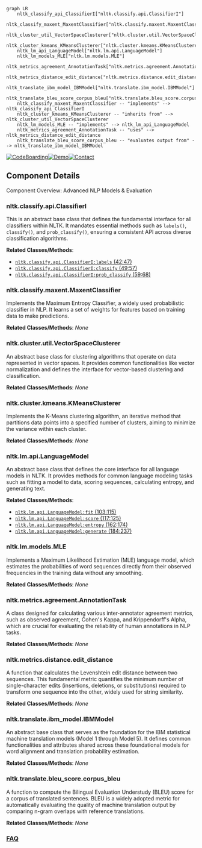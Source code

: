 ```mermaid
graph LR
    nltk_classify_api_ClassifierI["nltk.classify.api.ClassifierI"]
    nltk_classify_maxent_MaxentClassifier["nltk.classify.maxent.MaxentClassifier"]
    nltk_cluster_util_VectorSpaceClusterer["nltk.cluster.util.VectorSpaceClusterer"]
    nltk_cluster_kmeans_KMeansClusterer["nltk.cluster.kmeans.KMeansClusterer"]
    nltk_lm_api_LanguageModel["nltk.lm.api.LanguageModel"]
    nltk_lm_models_MLE["nltk.lm.models.MLE"]
    nltk_metrics_agreement_AnnotationTask["nltk.metrics.agreement.AnnotationTask"]
    nltk_metrics_distance_edit_distance["nltk.metrics.distance.edit_distance"]
    nltk_translate_ibm_model_IBMModel["nltk.translate.ibm_model.IBMModel"]
    nltk_translate_bleu_score_corpus_bleu["nltk.translate.bleu_score.corpus_bleu"]
    nltk_classify_maxent_MaxentClassifier -- "implements" --> nltk_classify_api_ClassifierI
    nltk_cluster_kmeans_KMeansClusterer -- "inherits from" --> nltk_cluster_util_VectorSpaceClusterer
    nltk_lm_models_MLE -- "implements" --> nltk_lm_api_LanguageModel
    nltk_metrics_agreement_AnnotationTask -- "uses" --> nltk_metrics_distance_edit_distance
    nltk_translate_bleu_score_corpus_bleu -- "evaluates output from" --> nltk_translate_ibm_model_IBMModel
```
[![CodeBoarding](https://img.shields.io/badge/Generated%20by-CodeBoarding-9cf?style=flat-square)](https://github.com/CodeBoarding/GeneratedOnBoardings)[![Demo](https://img.shields.io/badge/Try%20our-Demo-blue?style=flat-square)](https://www.codeboarding.org/demo)[![Contact](https://img.shields.io/badge/Contact%20us%20-%20contact@codeboarding.org-lightgrey?style=flat-square)](mailto:contact@codeboarding.org)

## Component Details

Component Overview: Advanced NLP Models & Evaluation

### nltk.classify.api.ClassifierI
This is an abstract base class that defines the fundamental interface for all classifiers within NLTK. It mandates essential methods such as `labels()`, `classify()`, and `prob_classify()`, ensuring a consistent API across diverse classification algorithms.


**Related Classes/Methods**:

- <a href="https://github.com/nltk/nltk/blob/master/nltk/classify/api.py#L42-L47" target="_blank" rel="noopener noreferrer">`nltk.classify.api.ClassifierI:labels` (42:47)</a>
- <a href="https://github.com/nltk/nltk/blob/master/nltk/classify/api.py#L49-L57" target="_blank" rel="noopener noreferrer">`nltk.classify.api.ClassifierI:classify` (49:57)</a>
- <a href="https://github.com/nltk/nltk/blob/master/nltk/classify/api.py#L59-L68" target="_blank" rel="noopener noreferrer">`nltk.classify.api.ClassifierI:prob_classify` (59:68)</a>


### nltk.classify.maxent.MaxentClassifier
Implements the Maximum Entropy Classifier, a widely used probabilistic classifier in NLP. It learns a set of weights for features based on training data to make predictions.


**Related Classes/Methods**: _None_

### nltk.cluster.util.VectorSpaceClusterer
An abstract base class for clustering algorithms that operate on data represented in vector spaces. It provides common functionalities like vector normalization and defines the interface for vector-based clustering and classification.


**Related Classes/Methods**: _None_

### nltk.cluster.kmeans.KMeansClusterer
Implements the K-Means clustering algorithm, an iterative method that partitions data points into a specified number of clusters, aiming to minimize the variance within each cluster.


**Related Classes/Methods**: _None_

### nltk.lm.api.LanguageModel
An abstract base class that defines the core interface for all language models in NLTK. It provides methods for common language modeling tasks such as fitting a model to data, scoring sequences, calculating entropy, and generating text.


**Related Classes/Methods**:

- <a href="https://github.com/nltk/nltk/blob/master/nltk/lm/api.py#L103-L115" target="_blank" rel="noopener noreferrer">`nltk.lm.api.LanguageModel:fit` (103:115)</a>
- <a href="https://github.com/nltk/nltk/blob/master/nltk/lm/api.py#L117-L125" target="_blank" rel="noopener noreferrer">`nltk.lm.api.LanguageModel:score` (117:125)</a>
- <a href="https://github.com/nltk/nltk/blob/master/nltk/lm/api.py#L162-L174" target="_blank" rel="noopener noreferrer">`nltk.lm.api.LanguageModel:entropy` (162:174)</a>
- <a href="https://github.com/nltk/nltk/blob/master/nltk/lm/api.py#L184-L237" target="_blank" rel="noopener noreferrer">`nltk.lm.api.LanguageModel:generate` (184:237)</a>


### nltk.lm.models.MLE
Implements a Maximum Likelihood Estimation (MLE) language model, which estimates the probabilities of word sequences directly from their observed frequencies in the training data without any smoothing.


**Related Classes/Methods**: _None_

### nltk.metrics.agreement.AnnotationTask
A class designed for calculating various inter-annotator agreement metrics, such as observed agreement, Cohen's Kappa, and Krippendorff's Alpha, which are crucial for evaluating the reliability of human annotations in NLP tasks.


**Related Classes/Methods**: _None_

### nltk.metrics.distance.edit_distance
A function that calculates the Levenshtein edit distance between two sequences. This fundamental metric quantifies the minimum number of single-character edits (insertions, deletions, or substitutions) required to transform one sequence into the other, widely used for string similarity.


**Related Classes/Methods**: _None_

### nltk.translate.ibm_model.IBMModel
An abstract base class that serves as the foundation for the IBM statistical machine translation models (Model 1 through Model 5). It defines common functionalities and attributes shared across these foundational models for word alignment and translation probability estimation.


**Related Classes/Methods**: _None_

### nltk.translate.bleu_score.corpus_bleu
A function to compute the Bilingual Evaluation Understudy (BLEU) score for a corpus of translated sentences. BLEU is a widely adopted metric for automatically evaluating the quality of machine translation output by comparing n-gram overlaps with reference translations.


**Related Classes/Methods**: _None_



### [FAQ](https://github.com/CodeBoarding/GeneratedOnBoardings/tree/main?tab=readme-ov-file#faq)